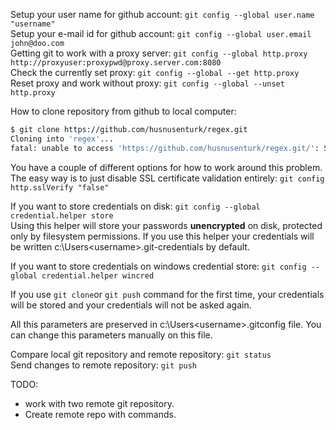 Setup your user name for github account: `git config --global user.name "username"`  
Setup your e-mail id for github account: `git config --global user.email john@doo.com`  
Getting git to work with a proxy server: `git config --global http.proxy http://proxyuser:proxypwd@proxy.server.com:8080`  
Check the currently set proxy: `git config --global --get http.proxy`  
Reset proxy and work without proxy: `git config --global --unset http.proxy`  

How to clone repository from github to local computer:
```bash
$ git clone https://github.com/husnusenturk/regex.git
Cloning into 'regex'...
fatal: unable to access 'https://github.com/husnusenturk/regex.git/': SSL certificate problem: unable to get local issuer certificate
```
You have a couple of different options for how to work around this problem. The easy way is to just disable SSL certificate validation entirely:
`git config http.sslVerify "false"`  

If you want to store credentials on disk: `git config --global credential.helper store`  
Using this helper will store your passwords **unencrypted** on disk, protected only by filesystem permissions. If you use this helper your 
credentials will be written c:\Users\<username>\.git-credentials by default.  

If you want to store credentials on windows credential store: `git config --global credential.helper wincred`  

If you use `git clone`or `git push` command for the first time, your credentials will be stored and your credentials will not be asked again.  

All this parameters are preserved in c:\Users\<username>\.gitconfig file. You can change this parameters manually on this file.  

Compare local git repository and remote repository: `git status`  
Send changes to remote repository:  `git push`  


TODO:  
* work with two remote git repository.
* Create remote repo with commands.
